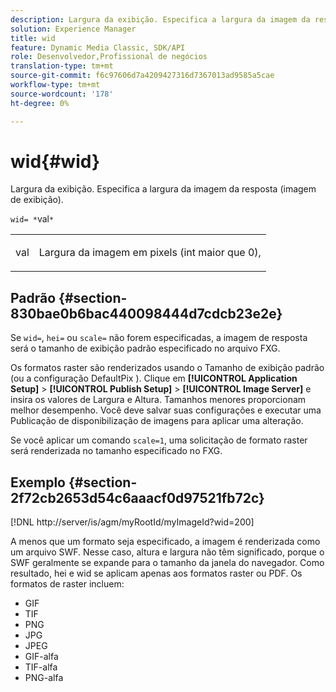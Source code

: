 ```yaml
---
description: Largura da exibição. Especifica a largura da imagem da resposta (imagem de exibição).
solution: Experience Manager
title: wid
feature: Dynamic Media Classic, SDK/API
role: Desenvolvedor,Profissional de negócios
translation-type: tm+mt
source-git-commit: f6c97606d7a4209427316d7367013ad9585a5cae
workflow-type: tm+mt
source-wordcount: '178'
ht-degree: 0%

---
```



# wid{#wid}

Largura da exibição. Especifica a largura da imagem da resposta (imagem de exibição).

`wid= *`val`*`

<table id="simpletable_8229FEFB366F4A799C206FD3E3C601BA"> 
 <tr class="strow"> 
  <td class="stentry"> <p><span class="codeph"> <span class="varname"> val</span></span> </p> </td> 
  <td class="stentry"> <p>Largura da imagem em pixels (int maior que 0), </p></td> 
 </tr> 
</table>

## Padrão {#section-830bae0b6bac440098444d7cdcb23e2e}

Se `wid=`, `hei=` ou `scale=` não forem especificadas, a imagem de resposta será o tamanho de exibição padrão especificado no arquivo FXG.

Os formatos raster são renderizados usando o Tamanho de exibição padrão (ou a configuração DefaultPix ). Clique em **[!UICONTROL Application Setup]** > **[!UICONTROL Publish Setup]** > **[!UICONTROL Image Server]** e insira os valores de Largura e Altura. Tamanhos menores proporcionam melhor desempenho. Você deve salvar suas configurações e executar uma Publicação de disponibilização de imagens para aplicar uma alteração.

Se você aplicar um comando `scale=1`, uma solicitação de formato raster será renderizada no tamanho especificado no FXG.

## Exemplo {#section-2f72cb2653d54c6aaacf0d97521fb72c}

[!DNL http://server/is/agm/myRootId/myImageId?wid=200]

A menos que um formato seja especificado, a imagem é renderizada como um arquivo SWF. Nesse caso, altura e largura não têm significado, porque o SWF geralmente se expande para o tamanho da janela do navegador. Como resultado, hei e wid se aplicam apenas aos formatos raster ou PDF. Os formatos de raster incluem:

* GIF
* TIF
* PNG
* JPG
* JPEG
* GIF-alfa
* TIF-alfa
* PNG-alfa

